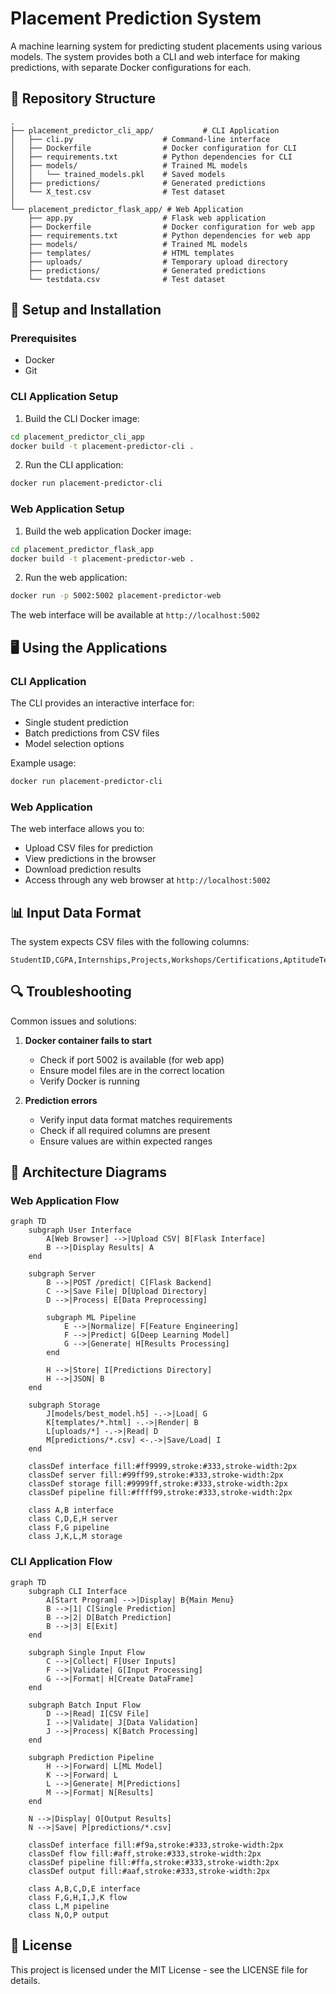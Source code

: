 # Placement Prediction System

A machine learning system for predicting student placements using various models. The system provides both a CLI and web interface for making predictions, with separate Docker configurations for each.

## 📁 Repository Structure

```
.
├── placement_predictor_cli_app/           # CLI Application
│   ├── cli.py                    # Command-line interface
│   ├── Dockerfile                # Docker configuration for CLI
│   ├── requirements.txt          # Python dependencies for CLI
│   ├── models/                   # Trained ML models
│   │   └── trained_models.pkl    # Saved models
│   ├── predictions/              # Generated predictions
│   └── X_test.csv                # Test dataset
│
└── placement_predictor_flask_app/ # Web Application
    ├── app.py                    # Flask web application
    ├── Dockerfile                # Docker configuration for web app
    ├── requirements.txt          # Python dependencies for web app
    ├── models/                   # Trained ML models
    ├── templates/                # HTML templates
    ├── uploads/                  # Temporary upload directory
    ├── predictions/              # Generated predictions
    └── testdata.csv              # Test dataset
```

## 🚀 Setup and Installation

### Prerequisites

- Docker
- Git

### CLI Application Setup

1. Build the CLI Docker image:

```bash
cd placement_predictor_cli_app
docker build -t placement-predictor-cli .
```

2. Run the CLI application:

```bash
docker run placement-predictor-cli
```

### Web Application Setup

1. Build the web application Docker image:

```bash
cd placement_predictor_flask_app
docker build -t placement-predictor-web .
```

2. Run the web application:

```bash
docker run -p 5002:5002 placement-predictor-web
```

The web interface will be available at `http://localhost:5002`

## 🖥️ Using the Applications

### CLI Application

The CLI provides an interactive interface for:

- Single student prediction
- Batch predictions from CSV files
- Model selection options

Example usage:

```bash
docker run placement-predictor-cli
```

### Web Application

The web interface allows you to:

- Upload CSV files for prediction
- View predictions in the browser
- Download prediction results
- Access through any web browser at `http://localhost:5002`

## 📊 Input Data Format

The system expects CSV files with the following columns:

```
StudentID,CGPA,Internships,Projects,Workshops/Certifications,AptitudeTestScore,SoftSkillsRating,ExtracurricularActivities,PlacementTraining,SSC_Marks,HSC_Marks
```

## 🔍 Troubleshooting

Common issues and solutions:

1. **Docker container fails to start**
   - Check if port 5002 is available (for web app)
   - Ensure model files are in the correct location
   - Verify Docker is running

2. **Prediction errors**
   - Verify input data format matches requirements
   - Check if all required columns are present
   - Ensure values are within expected ranges

## 📜 Architecture Diagrams

### Web Application Flow

```mermaid
graph TD
    subgraph User Interface
        A[Web Browser] -->|Upload CSV| B[Flask Interface]
        B -->|Display Results| A
    end

    subgraph Server
        B -->|POST /predict| C[Flask Backend]
        C -->|Save File| D[Upload Directory]
        D -->|Process| E[Data Preprocessing]
        
        subgraph ML Pipeline
            E -->|Normalize| F[Feature Engineering]
            F -->|Predict| G[Deep Learning Model]
            G -->|Generate| H[Results Processing]
        end
        
        H -->|Store| I[Predictions Directory]
        H -->|JSON| B
    end

    subgraph Storage
        J[models/best_model.h5] -.->|Load| G
        K[templates/*.html] -.->|Render| B
        L[uploads/*] -.->|Read| D
        M[predictions/*.csv] <-.->|Save/Load| I
    end

    classDef interface fill:#ff9999,stroke:#333,stroke-width:2px
    classDef server fill:#99ff99,stroke:#333,stroke-width:2px
    classDef storage fill:#9999ff,stroke:#333,stroke-width:2px
    classDef pipeline fill:#ffff99,stroke:#333,stroke-width:2px
    
    class A,B interface
    class C,D,E,H server
    class F,G pipeline
    class J,K,L,M storage
```

### CLI Application Flow

```mermaid
graph TD
    subgraph CLI Interface
        A[Start Program] -->|Display| B{Main Menu}
        B -->|1| C[Single Prediction]
        B -->|2| D[Batch Prediction]
        B -->|3| E[Exit]
    end

    subgraph Single Input Flow
        C -->|Collect| F[User Inputs]
        F -->|Validate| G[Input Processing]
        G -->|Format| H[Create DataFrame]
    end

    subgraph Batch Input Flow
        D -->|Read| I[CSV File]
        I -->|Validate| J[Data Validation]
        J -->|Process| K[Batch Processing]
    end

    subgraph Prediction Pipeline
        H -->|Forward| L[ML Model]
        K -->|Forward| L
        L -->|Generate| M[Predictions]
        M -->|Format| N[Results]
    end

    N -->|Display| O[Output Results]
    N -->|Save| P[predictions/*.csv]

    classDef interface fill:#f9a,stroke:#333,stroke-width:2px
    classDef flow fill:#aff,stroke:#333,stroke-width:2px
    classDef pipeline fill:#ffa,stroke:#333,stroke-width:2px
    classDef output fill:#aaf,stroke:#333,stroke-width:2px

    class A,B,C,D,E interface
    class F,G,H,I,J,K flow
    class L,M pipeline
    class N,O,P output
```

## 📝 License

This project is licensed under the MIT License - see the LICENSE file for details.

